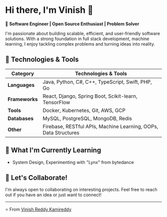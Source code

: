 # Hi there, I'm Vinish 👋

🚀 **Software Engineer | Open Source Enthusiast | Problem Solver**

I'm passionate about building scalable, efficient, and user-friendly software solutions. With a strong foundation in full stack development, machine learning, I enjoy tackling complex problems and turning ideas into reality.

## 🔧 Technologies & Tools

| Category       | Technologies & Tools                                                                 |
|----------------|--------------------------------------------------------------------------------------|
| **Languages**  | Java, Python, C#, C++, TypeScript, Swift, PHP, Go                                   |
| **Frameworks** | React, Django, Spring Boot, Scikit-learn, TensorFlow                                |
| **Tools**      | Docker, Kubernetes, Git, AWS, GCP                                                   |
| **Databases**  | MySQL, PostgreSQL, MongoDB, Redis                                                  |
| **Other**      | Firebase, RESTful APIs, Machine Learning, OOPs, Data Structures                     |

## 🌱 What I'm Currently Learning

- System Design, Experimenting with "Lynx" from bytedance

## 💬 Let's Collaborate!

I'm always open to collaborating on interesting projects. Feel free to reach out if you have an idea or just want to connect!

---

⭐️ From [Vinish Reddy Kamireddy](https://vinishreddy.com)
